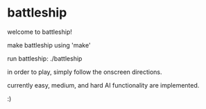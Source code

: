 # battleship      

welcome to battleship!

make battleship using 'make'

run battleship: ./battleship

in order to play, simply follow the onscreen directions.

currently easy, medium, and hard AI functionality are implemented. 

:)

